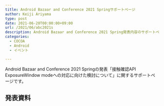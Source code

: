 ```yaml
---
title: Android Bazaar and Conference 2021 Springサポートページ
author: Keiji Ariyama
type: post
date: 2021-06-20T00:00:00+09:00
url: /2021/06/abc2021s
description: Android Bazaar and Conference 2021 Spring発表内容のサポートページ
categories:
  - COCOA
  - Android
  - イベント

---
```


Android Bazaar and Conference 2021 Springの発表「接触確認API ExposureWindow modeへの対応に向けた検討について」に関するサポートページです。

## 発表資料

<script async class="speakerdeck-embed" data-id="aa508d9d0a444299a5106dc149aaceaf" data-ratio="1.77777777777778" src="//speakerdeck.com/assets/embed.js"></script>
